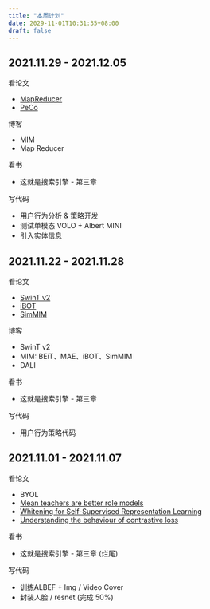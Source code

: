 ```yaml
---
title: "本周计划"
date: 2029-11-01T10:31:35+08:00
draft: false
---
```


## 2021.11.29 - 2021.12.05

看论文

* [MapReducer]()
* [PeCo]()

博客

* MIM
* Map Reducer

看书

* 这就是搜索引擎 - 第三章

写代码

* 用户行为分析 & 策略开发
* 测试单模态 VOLO + Albert MINI
* 引入实体信息

## 2021.11.22 - 2021.11.28

看论文

* [SwinT v2](https://arxiv.org/abs/2111.09883)
* [iBOT](https://arxiv.org/abs/2111.07832)
* [SimMIM](https://arxiv.org/pdf/2111.09886v1.pdf)

博客

* SwinT v2
* MIM: BEiT、MAE、iBOT、SimMIM
* DALI

看书

* 这就是搜索引擎 - 第三章

写代码

* 用户行为策略代码

## 2021.11.01 - 2021.11.07

看论文

* BYOL
* [Mean teachers are better role models](https://arxiv.org/abs/1703.01780)
* [Whitening for Self-Supervised Representation Learning](https://arxiv.org/pdf/2007.06346.pdf)
* [Understanding the behaviour of contrastive loss](https://arxiv.org/abs/2012.09740)

看书

* 这就是搜索引擎 - 第三章 (烂尾)

写代码

* 训练ALBEF + Img / Video Cover
* 封装人脸 / resnet (完成 50%)
